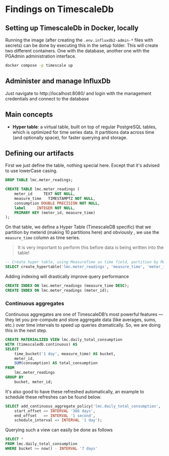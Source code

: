 # Findings on TimescaleDb

## Setting up TimescaleDb in Docker, locally

Running the image (after creating the `.env.influxdb2-admin-*` files with secrets) can be done by executing this in the setup folder.  This will create two different containers.  One with the database, another one with the PGAdmin administration interface.

```bash
docker compose -p timescale up
```

## Administer and manage InfluxDb

Just navigate to http://localhost:8080/ and login with the management credentials and connect to the database

## Main concepts

- **Hyper table**: a virtual table, built on top of regular PostgreSQL tables, which is optimized for time series data.  It partitions data across time (and optionally space), for faster querying and storage.


## Defining our artifacts

First we just define the table, nothing special here. 
Except that it's advised to use lowerCase casing.

```sql
DROP TABLE lmc.meter_readings;

CREATE TABLE lmc.meter_readings (
    meter_id     TEXT NOT NULL,
    measure_time   TIMESTAMPTZ NOT NULL,
    consumption DOUBLE PRECISION NOT NULL,
    label     INTEGER NOT NULL,
    PRIMARY KEY (meter_id, measure_time)
);
```

On that table, we define a Hyper Table (TimescaleDB specific) that we partition by meterid (making 10 partitions here) and obviously , we use the `measure_time` column as time series.

> It is very important to perform this before data is being written into the table!

```sql
-- Create hyper table, using MeasureTime as time field, partition by MeterId (10 partitions)
SELECT create_hypertable('lmc.meter_readings', 'measure_time', 'meter_id', 10);
```

Adding indexing will drastically improve query performance

```sql
CREATE INDEX ON lmc.meter_readings (measure_time DESC);
CREATE INDEX ON lmc.meter_readings (meter_id);
```

### Continuous aggregates

Continuous aggregates are one of TimescaleDB’s most powerful features — they let you pre-compute and store aggregate data (like averages, sums, etc.) over time intervals to speed up queries dramatically.  So, we are doing this in the next step.

```sql
CREATE MATERIALIZED VIEW lmc.daily_total_consumption
WITH (timescaledb.continuous) AS
SELECT
    time_bucket('1 day', measure_time) AS bucket,
    meter_id,
    SUM(consumption) AS total_consumption
FROM
    lmc.meter_readings
GROUP BY
    bucket, meter_id;
```

It's also good to have these refreshed automatically, an example to schedule these refreshes can be found below. 

```SQL
SELECT add_continuous_aggregate_policy('lmc.daily_total_consumption',
    start_offset => INTERVAL '366 days',
    end_offset   => INTERVAL '1 second',
    schedule_interval => INTERVAL '1 day');
```

Querying such a view can easily be done as follows

```SQL
SELECT *
FROM lmc.daily_total_consumption
WHERE bucket >= now() - INTERVAL '7 days'
```